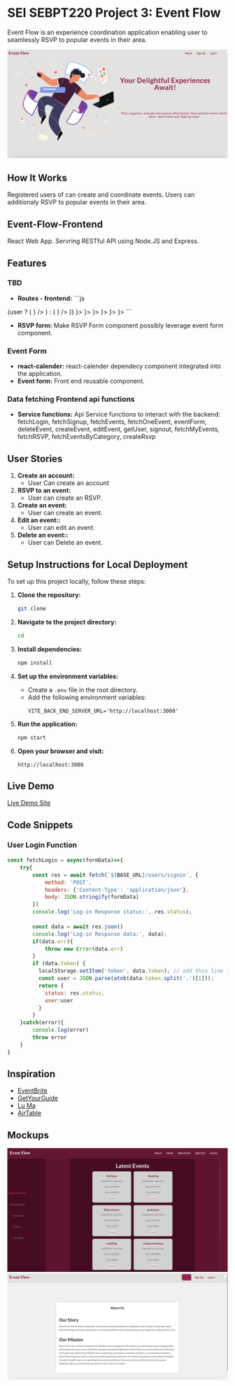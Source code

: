 # SEI SEBPT220 Project 3: Event Flow

Event Flow is an experience coordination application enabling user to seamlessly RSVP to popular events in their area.

![Application Page](/assets/Updated_MockUp.png)

## How It Works

Registered users of can create and coordinate events. Users can additionaly RSVP to popular events in their area.

## Event-Flow-Frontend

React Web App. Servring RESTful API using Node.JS and Express.

## Features

### TBD

- **Routes - frontend:** ```js 
 <Navbar theme={theme} setTheme={setTheme} user={user} />
      <Routes>
        {user ? (
          <Route path="/" element={<Dashboard user={user} />} />
        ) : (
          <Route path="/" element={<Home />} />
        )}
        <Route path='/about' element={<About />}></Route>
        <Route path='/signup' element={<SignUp setUser={setUser} />}></Route>
        <Route path='/login' element={<Login />}></Route>
        <Route path='/porfile' element={<body />}></Route>
        <Route path='/rsvp' element={<body />}></Route>
        <Route path='/event' element={<body />}></Route>
      </Routes>```

- **RSVP form:** Make RSVP Form component possibly leverage event form component.

### Event Form

- **react-calender:** react-calender dependecy component integrated into the application.
- **Event form:** Front end reusable component.

### Data fetching Frontend api functions

- **Service functions:** Api Service functions to interact with the backend: fetchLogin, fetchSignup, fetchEvents, fetchOneEvent, eventForm, deleteEvent, createEvent, editEvent, getUser, signout, fetchMyEvents, fetchRSVP, fetchEventsByCategory, createRsvp

## User Stories

1. **Create an account:**
   - User Can create an account
2. **RSVP to an event:**
   - User can create an RSVP.
3. **Create an event:**
   - User can create an event.
4. **Edit an event::**
   - User can edit an event.
5. **Delete an event::**
   - User can Delete an event.

## Setup Instructions for Local Deployment

To set up this project locally, follow these steps:

1. **Clone the repository:**

   ```bash
   git clone 
   ```

2. **Navigate to the project directory:**

   ```bash
   cd 
   ```

3. **Install dependencies:**

   ```bash
   npm install
   ```

4. **Set up the environment variables:**

   - Create a `.env` file in the root directory.
   - Add the following environment variables:
     ```
     VITE_BACK_END_SERVER_URL='http://localhost:3000'
     ```

5. **Run the application:**

   ```bash
   npm start
   ```

6. **Open your browser and visit:**
   ```
   http://localhost:3000
   ```

## Live Demo

[Live Demo Site]()

## Code Snippets

### User Login Function
```js 
const fetchLogin = async(formData)=>{
    try{
        const res = await fetch(`${BASE_URL}/users/signin`, {
            method: 'POST',
            headers: {'Content-Type': 'application/json'},
            body: JSON.stringify(formData)
        })
        console.log('Log-in Response status:', res.status);
       
        const data = await res.json()
        console.log('Log-in Response data:', data);
        if(data.err){
            throw new Error(data.err)
        }
        if (data.token) {
          localStorage.setItem('token', data.token); // add this line to store the JWT token in localStorage
          const user = JSON.parse(atob(data.token.split('.')[1]));
          return {
            status: res.status,
            user:user
          }
        }
    }catch(error){
        console.log(error)
        throw error
    }
}
```


## Inspiration

- [EventBrite](https://www.eventbrite.com/)
- [GetYourGuide](https://www.getyourguide.com/)
- [Lu Ma](https://lu.ma/)
- [AirTable](https://www.airtable.com/)

## Mockups

![Dashboard](assets/dashboard.png)
![Event Flow ERD](assets/aboutpage.png)

```

```

